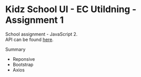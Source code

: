 # Kidz School UI - EC Utildning - Assignment 1

School assignment - JavaScript 2.  
API can be found [here](https://github.com/Nasimmhn/ec-kidz-school-api).

Summary
- Reponsive
- Bootstrap
- Axios